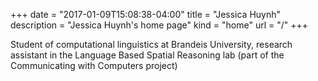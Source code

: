 +++
date = "2017-01-09T15:08:38-04:00"
title = "Jessica Huynh"
description = "Jessica Huynh's home page"
kind = "home"
url = "/"
+++

Student of computational linguistics at Brandeis University, research assistant in the Language Based Spatial Reasoning lab (part of the Communicating with Computers project)